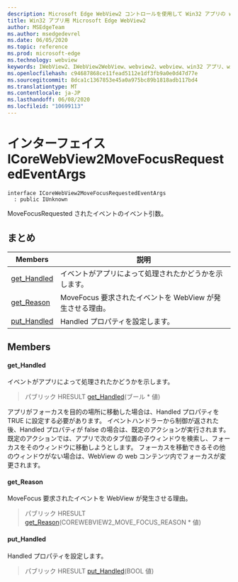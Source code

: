 ```yaml
---
description: Microsoft Edge WebView2 コントロールを使用して Win32 アプリの web コンテンツをホストする
title: Win32 アプリ用 Microsoft Edge WebView2
author: MSEdgeTeam
ms.author: msedgedevrel
ms.date: 06/05/2020
ms.topic: reference
ms.prod: microsoft-edge
ms.technology: webview
keywords: IWebView2、IWebView2WebView、webview2、webview、win32 アプリ、win32、edge、ICoreWebView2、ICoreWebView2Controller、browser control、edge html
ms.openlocfilehash: c94687868ce11fead5112e1df3fb9a0e0d47d77e
ms.sourcegitcommit: 8dca1c1367853e45a0a975bc89b1818adb117bd4
ms.translationtype: MT
ms.contentlocale: ja-JP
ms.lasthandoff: 06/08/2020
ms.locfileid: "10699113"
---
```

# インターフェイス ICoreWebView2MoveFocusRequestedEventArgs 

```
interface ICoreWebView2MoveFocusRequestedEventArgs
  : public IUnknown
```

MoveFocusRequested されたイベントのイベント引数。

## まとめ

 Members                        | 説明
--------------------------------|---------------------------------------------
[get_Handled](#get_handled) | イベントがアプリによって処理されたかどうかを示します。
[get_Reason](#get_reason) | MoveFocus 要求されたイベントを WebView が発生させる理由。
[put_Handled](#put_handled) | Handled プロパティを設定します。

## Members

#### get_Handled 

イベントがアプリによって処理されたかどうかを示します。

> パブリック HRESULT [get_Handled](#get_handled)(ブール * 値)

アプリがフォーカスを目的の場所に移動した場合は、Handled プロパティを TRUE に設定する必要があります。 イベントハンドラーから制御が返された後、Handled プロパティが false の場合は、既定のアクションが実行されます。 既定のアクションでは、アプリで次のタブ位置の子ウィンドウを検索し、フォーカスをそのウィンドウに移動しようとします。 フォーカスを移動できるその他のウィンドウがない場合は、WebView の web コンテンツ内でフォーカスが変更されます。

#### get_Reason 

MoveFocus 要求されたイベントを WebView が発生させる理由。

> パブリック HRESULT [get_Reason](#get_reason)(COREWEBVIEW2_MOVE_FOCUS_REASON * 値)

#### put_Handled 

Handled プロパティを設定します。

> パブリック HRESULT [put_Handled](#put_handled)(BOOL 値)

